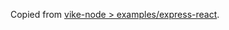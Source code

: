 Copied from [vike-node > examples/express-react](https://github.com/vikejs/vike-node/tree/main/examples/express-react).
